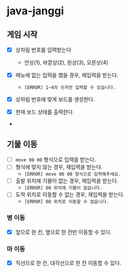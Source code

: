 # java-janggi

## 게임 시작

- [x] 상차림 번호를 입력받는다
    - 안상(1), 바깥상(2), 왼상(3), 오른상(4)

- [x] 메뉴에 없는 입력을 했을 경우, 재입력을 받는다.
    - `[ERROR] 1~4의 숫자만 입력할 수 있습니다.`

- [x] 상차림 번호에 맞게 보드를 생성한다.

- [x] 현재 보드 상태를 출력한다.
-

## 기물 이동

- [ ] `move 00 00` 형식으로 입력을 받는다.
- [ ] 형식에 맞지 않는 경우, 재입력을 받는다.
    - `[ERROR] move 00 00 형식으로 입력해주세요.`
- [ ] 출발 위치에 기물이 없는 경우, 재입력을 받는다.
    - `[ERROR] 00 위치에 기물이 없습니다.`
- [ ] 도착 위치로 이동할 수 없는 경우, 재입력을 받는다.
    - `[ERROR] 00 위치로 이동할 수 없습니다.`

### 병 이동

- [x] 앞으로 한 칸, 옆으로 한 칸만 이동할 수 있다.

### 마 이동

- [x] 직선으로 한 칸, 대각선으로 한 칸 이동할 수 있다.
